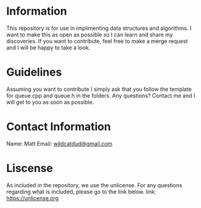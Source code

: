 # Information
This repository is for use in implimenting data structures and algorithms. I want
to make this as open as possible so I can learn and share my discoveries. If
you want to contribute, feel free to make a merge request and I will be happy
to take a look.

# Guidelines
Assuming you want to contribute I simply ask that you follow the template for
queue.cpp and queue.h in the folders. Any questions? Contact me and I will get
to you as soon as possible.

# Contact Information
Name: Matt
Email: wildcatdud@gmail.com

# Liscense
As included in the repository, we use the unlicense. For any questions
regarding what is included, please go to the link below.
link: https://unlicense.org
